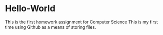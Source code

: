 # Hello-World
This is the first homework assignment for Computer Science
This is my first time using Github as a means of storing files.

